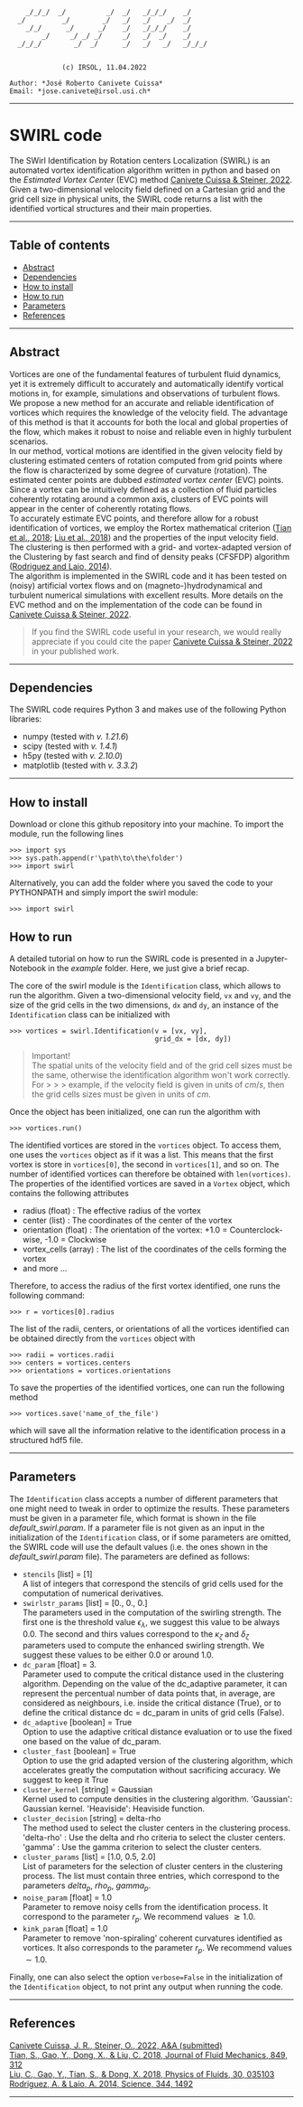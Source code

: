 ```                         
    _/_/_/  _/          _/  _/   _/_/_/    _/
  _/         _/        _/   _/   _/    _/  _/
    _/_/      _/      _/    _/   _/_/_/    _/
        _/     _/ _/ _/     _/   _/  _/    _/
  _/_/_/        _/  _/      _/   _/   _/   _/_/_/


             (c) IRSOL, 11.04.2022

Author: *José Roberto Canivete Cuissa*
Email: *jose.canivete@irsol.usi.ch*
``` 
----

# SWIRL code
The SWirl Identification by Rotation centers Localization (SWIRL) is an automated vortex identification algorithm written in python and based on the _Estimated Vortex Center_ (EVC) method [Canivete Cuissa & Steiner, 2022](#references). 
Given a two-dimensional velocity field defined on a Cartesian grid and the grid cell size in physical units, the SWIRL code returns a list with the identified vortical structures and their main properties.

----

## Table of contents
- [Abstract](#abstract)
- [Dependencies](#dependencies)
- [How to install](#how-to-install)
- [How to run](#how-to-run)
- [Parameters](#parameters)
- [References](#references)

----

## Abstract
Vortices are one of the fundamental features of turbulent fluid dynamics, yet it is extremely difficult to accurately and automatically identify vortical motions in, for example, simulations and observations of turbulent flows. We propose a new method for an accurate and reliable identification of vortices which requires the knowledge of the velocity field. The advantage of this method is that it accounts for both the local and global properties of the flow, which makes it robust to noise and reliable even in highly turbulent scenarios.  
In our method, vortical motions are identified in the given velocity field by clustering estimated centers of rotation computed from grid points where the flow is characterized by some degree of curvature (rotation). The estimated center points are dubbed _estimated vortex center_ (EVC) points. Since a vortex can be intuitively defined as a collection of fluid particles coherently rotating around a common axis, clusters of EVC points will appear in the center of coherently rotating flows.  
To accurately estimate EVC points, and therefore allow for a robust identification of vortices, we employ the Rortex mathematical criterion ([Tian et al., 2018](#references); [Liu et al., 2018](#references)) and the properties of the input velocity field. The clustering is then performed with a grid- and vortex-adapted version of the Clustering by fast search and find of density peaks (CFSFDP) algorithm ([Rodriguez and Laio, 2014](#references)).  
The algorithm is implemented in the SWIRL code and it has been tested on (noisy) artificial vortex flows and on (magneto-)hydrodynamical and turbulent numerical simulations with excellent results. More details on the EVC method and on the implementation of the code can be found in [Canivete Cuissa & Steiner, 2022](#references).

> If you find the SWIRL code useful in your research, we would really appreciate if you could cite the paper [Canivete Cuissa & Steiner, 2022](#references) in your published work.

----

## Dependencies
The SWIRL code requires Python 3 and makes use of the following Python libraries:
- numpy      (tested with _v. 1.21.6_)
- scipy      (tested with _v. 1.4.1_)
- h5py       (tested with _v. 2.10.0_)
- matplotlib (tested with _v. 3.3.2_)

----

## How to install
Download or clone this github repository into your machine. To import the module, run the following lines
```
>>> import sys
>>> sys.path.append(r'\path\to\the\folder')
>>> import swirl
```

Alternatively, you can add the folder where you saved the code to your PYTHONPATH and simply import the swirl module:
```
>>> import swirl
```

## How to run
A detailed tutorial on how to run the SWIRL code is presented in a Jupyter-Notebook in the _example_ folder. Here, we just give a brief recap.


The core of the swirl module is the `Identification` class, which allows to run the algorithm.
Given a two-dimensional velocity field, `vx` and `vy`, and the size of the grid cells in the two dimensions, `dx` and `dy`, an instance of the `Identification` class can be initialized with
```
>>> vortices = swirl.Identification(v = [vx, vy],
                                    grid_dx = [dx, dy])
```

> Important!   
> The spatial units of the velocity field and of the grid cell sizes must be the same, otherwise the identification algorithm won't work correctly. For > > > example, if the velocity field is given in units of $cm/s$, then the grid cells sizes must be given in units of $cm$.  

Once the object has been initialized, one can run the algorithm with
```
>>> vortices.run()
```

The identified vortices are stored in the `vortices` object. To access them, one uses the `vortices` object as if it was a list. This means that the first vortex is store in `vortices[0]`, the second in `vortices[1]`, and so on. The number of identified vortices can therefore be obtained with `len(vortices)`.  
The properties of the identified vortices are saved in a `Vortex` object, which contains the following attributes
- radius (float) : The effective radius of the vortex
- center (list) : The coordinates of the center of the vortex
- orientation (float) : The orientation of the vortex: +1.0 = Counterclock-wise, -1.0 = Clockwise
- vortex_cells (array) : The list of the coordinates of the cells forming the vortex
- and more ...

Therefore, to access the radius of the first vortex identified, one runs the following command:
```
>>> r = vortices[0].radius
```

The list of the radii, centers, or orientations of all the vortices identified can be obtained directly from the `vortices` object with
```
>>> radii = vortices.radii
>>> centers = vortices.centers
>>> orientations = vortices.orientations
```

To save the properties of the identified vortices, one can run the following method
```
>>> vortices.save('name_of_the_file')
```
which will save all the information relative to the identification process in a structured hdf5 file.

----

## Parameters
The `Identification` class accepts a number of different parameters that one might need to tweak in order to optimize the results. These parameters must be given in a parameter file, which format is shown in the file _default_swirl.param_. If a parameter file is not given as an input in the initialization of the `Identification` class, or if some parameters are omitted, the SWIRL code will use the default values (i.e. the ones shown in the _default_swirl.param_ file). The parameters are defined as follows:
- `stencils` [list] = [1]  
    A list of integers that correspond the stencils of grid cells used for the computation of numerical derivatives. 
- `swirlstr_params` [list] = [0., 0., 0.]  
    The parameters used in the computation of the swirling strength. The first one is the threshold value $\epsilon_{\lambda}$, 
    we suggest this value to be always $0.0$. The second and thirs values correspond to the $\kappa_{\zeta}$ and $\delta_{\zeta}$ 
    parameters used to compute the enhanced swirling strength. We suggest these values to be either $0.0$ or around $1.0$.  
- `dc_param` [float] = 3.  
    Parameter used to compute the critical distance used in the 
    clustering algorithm. Depending on the value of the dc_adaptive 
    parameter, it can represent the percentual number of data points that,
    in average, are considered as neighbours, i.e. inside the critical 
    distance (True), or to define the critical distance dc = dc_param in units
    of grid cells (False).
- `dc_adaptive` [boolean] = True  
    Option to use the adaptive critical distance evaluation or to use the 
    fixed one based on the value of dc_param.  
- `cluster_fast` [boolean] = True  
    Option to use the grid adapted version of the clustering algorithm, which
    accelerates greatly the computation without sacrificing accuracy. We suggest to keep it True
- `cluster_kernel` [string] = Gaussian  
    Kernel used to compute densities in the clustering algorithm.
    'Gaussian': Gaussian kernel.
    'Heaviside': Heaviside function.
- `cluster_decision` [string] = delta-rho  
    The method used to select the cluster centers in the clustering process.
    'delta-rho' : Use the delta and rho criteria to select the cluster centers.
    'gamma' : Use the gamma criterion to select the cluster centers.
- `cluster_params` [list] = [1.0, 0.5, 2.0]  
    List of parameters for the selection of cluster centers in the clustering
    process. The list must contain three entries, which correspond to the parameters 
    $delta_p$, $rho_p$, $gamma_p$.
- `noise_param` [float] = 1.0  
    Parameter to remove noisy cells from the identification process. It correspond to the parameter
    $r_p$. We recommend values $\gtrsim 1.0$.
- `kink_param` [float] = 1.0  
    Parameter to remove 'non-spiraling' coherent curvatures identified as vortices. 
    It also corresponds to the parameter $r_p$. We recommend values $\sim 1.0$.
    
Finally, one can also select the option `verbose=False` in the initialization of the `Identification` object, to not print any output when running the code.

----

## References
[Canivete Cuissa, J. R., Steiner, O., 2022, A&A (submitted)](...)  
[Tian, S., Gao, Y., Dong, X., & Liu, C. 2018, Journal of Fluid Mechanics, 849, 312](https://ui.adsabs.harvard.edu/abs/2018JFM...849..312T/abstract)  
[Liu, C., Gao, Y., Tian, S., & Dong, X. 2018, Physics of Fluids, 30, 035103](https://ui.adsabs.harvard.edu/abs/2018PhFl...30c5103L/abstract)  
[Rodriguez, A. & Laio, A. 2014, Science, 344, 1492](https://ui.adsabs.harvard.edu/abs/2014Sci...344.1492R/abstract)  

----

